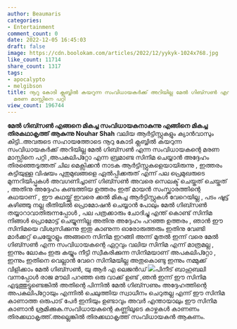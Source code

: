 ```yaml
---
author: Beaumaris
categories:
- Entertainment
comment_count: 0
date: 2022-12-05 16:45:03
draft: false
image: https://cdn.boolokam.com/articles/2022/12/yykyk-1024x768.jpg
like_count: 11714
share_count: 1317
tags:
- apocalypto
- melgibson
title: നൂറു കോടി ക്ലബ്ബിൽ കയറുന്ന സംവിധായകർക്ക് അറിയില്ല മേൽ ഗിബ്സൺ എന്ന സംവിധായകന്റെ
  മരണ മാസ്സിനെ പറ്റി
view_count: 196744
---
```


**മേൽ ഗിബ്സൺ എങ്ങനെ മികച്ച സംവിധായകനാകുന്നു എങ്ങിനെ മികച്ച തിരകഥാകൃത്ത് ആകുന്നു** **Nouhar Shah** വലിയ ആർട്ടിസ്റ്റുകളും ക്യാൻവാസും കിട്ടി..അവരുടെ സഹായത്തോടെ നൂറു കോടി ക്ലബ്ബിൽ കയറുന്ന സംവിധായകർക്ക് അറിയില്ല മേൽ ഗിബ്സൺ എന്ന സംവിധായകന്റെ മരണ മാസ്സിനെ പറ്റി ,അപകലിപ്റ്റോ എന്ന ബ്രമാണ്ട സിനിമ ചെയ്യാൻ അദ്ദേഹം തിരഞ്ഞെടുത്തത് ചില മെക്സിക്കൻ നാടക ആർട്ടിസ്റ്റുകളെയായിരുന്നു , ഇത്തരം കട്ടിയുള്ള വിഷയം പുതുമുഖങ്ങളെ ഏൽപ്പിക്കരുത് എന്ന് പല പ്രെമുഖരുടെ മുന്നറിയിപ്പുകൾ അവഗണിച്ചാണ് ഗിബ്സൺ അവരെ സെലക്ട് ചെയ്തത് ചെയ്തത് , അതിനു അദ്ദേഹം കണ്ടത്തിയ ഉത്തരം ഇത് മായൻ സംസ്ക്കാരത്തിന്റെ കഥയാണ് , ഈ കഥയ്ക്ക് ഇവരെ ക്കൽ മികച്ച ആർട്ടിസ്റ്റുകൾ വേറെയില്ല , പടം ഷൂട്ട് കഴിഞ്ഞു നല്ല രീതിയിൽ പ്രൊമോഷൻ ചെയ്യാൻ പോലും മേൽ ഗിബ്സൺ തയ്യാറാവാതിരുന്നപ്പോൾ , പല പത്രക്കാരും ചോദിച്ചു എന്ത് കൊണ്ട് സിനിമ നിങ്ങൾ പ്രൊമോട്ട് ചെയ്യുന്നില്ല അതിനു അദ്ദേഹം പറഞ്ഞ ഉത്തരം , ഞാൻ ഈ സിനിമയെ വിശ്വസിക്കുന്നു ഇതു കാണുന്ന ഓരോരുത്തരും ഇതിനു വേണ്ടി മാർക്കറ്റ് ചെയ്തോളും അങ്ങനെ സിനിമ ഇറങ്ങി അന്ന് മുതൽ ഇന്ന് വരെ മേൽ ഗിബ്സൺ എന്ന സംവിധായകന്റെ ഏറ്റവും വലിയ സിനിമ എന്ന് മാത്രമല്ല , ഇന്നും ലോകം ഇരു കയ്യും നീട്ടി സ്വീകരിക്കുന്ന സിനിമയാണ് അപകലിപ്റ്റോ , ഇന്നും ഇതിനെ വെല്ലാൻ വേറെ സിനിമയില്ല അതുകൊണ്ടു ഇന്നും നമ്മുക്ക് വിളിക്കാം മേൽ ഗിബ്സൺ, യു ആർ എ ലെജൻഡ് ![](https://cdn.boolokam.com/articles/2022/12/yykyk-1024x768.jpg)പിനീട് ബാഹുബലി വന്നപ്പോൾ രാജ മൗലി പറഞ്ഞ ഒരു വാക്ക് ഉണ്ട് ,ഞൻ ഇന്ന് ഈ സിനിമ എടുത്തുട്ടുണ്ടെങ്കിൽ അതിന്റെ പിന്നിൽ മേൽ ഗിബ്സണും അദ്ദേഹത്തിന്റെ അപകലിപ്റ്റോയും എന്നിൽ ചെലുത്തിയ സ്വാധീനം ചെറുതല്ല എന്ന് ഈ സിനിമ കാണാത്ത ഒരുപാട് പേർ ഇനിയും ഉണ്ടാവും അവർ എന്തായാലും ഈ സിനിമ കാണാൻ ശ്രമിക്കുക.സംവിധായകന്റെ കണ്ണിലൂടെ കാഴ്ചകൾ കാണണം തിരക്കഥാകൃത്ത്.അല്ലെങ്കിൽ തിരക്കഥാകൃത്ത് സംവിധായകൻ ആകണം.